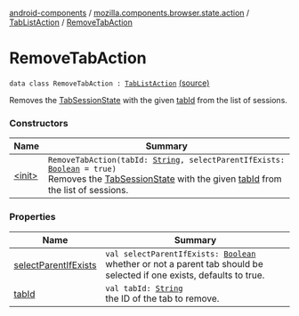 [android-components](../../../index.md) / [mozilla.components.browser.state.action](../../index.md) / [TabListAction](../index.md) / [RemoveTabAction](./index.md)

# RemoveTabAction

`data class RemoveTabAction : `[`TabListAction`](../index.md) [(source)](https://github.com/mozilla-mobile/android-components/blob/master/components/browser/state/src/main/java/mozilla/components/browser/state/action/BrowserAction.kt#L58)

Removes the [TabSessionState](../../../mozilla.components.browser.state.state/-tab-session-state/index.md) with the given [tabId](tab-id.md) from the list of sessions.

### Constructors

| Name | Summary |
|---|---|
| [&lt;init&gt;](-init-.md) | `RemoveTabAction(tabId: `[`String`](https://kotlinlang.org/api/latest/jvm/stdlib/kotlin/-string/index.html)`, selectParentIfExists: `[`Boolean`](https://kotlinlang.org/api/latest/jvm/stdlib/kotlin/-boolean/index.html)` = true)`<br>Removes the [TabSessionState](../../../mozilla.components.browser.state.state/-tab-session-state/index.md) with the given [tabId](tab-id.md) from the list of sessions. |

### Properties

| Name | Summary |
|---|---|
| [selectParentIfExists](select-parent-if-exists.md) | `val selectParentIfExists: `[`Boolean`](https://kotlinlang.org/api/latest/jvm/stdlib/kotlin/-boolean/index.html)<br>whether or not a parent tab should be selected if one exists, defaults to true. |
| [tabId](tab-id.md) | `val tabId: `[`String`](https://kotlinlang.org/api/latest/jvm/stdlib/kotlin/-string/index.html)<br>the ID of the tab to remove. |
